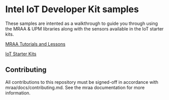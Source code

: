 Intel IoT Developer Kit samples
==============

These samples are intented as a walkthrough to guide you through using the MRAA
& UPM libraries along with the sensors available in the IoT starter kits.

[MRAA Tutorials and Lessons](/mraa)

[IoT Starter Kits](/kits)

Contributing
------------

All contributions to this repository must be signed-off in accordance with
mraa/docs/contributing.md. See the mraa documentation for more information.
